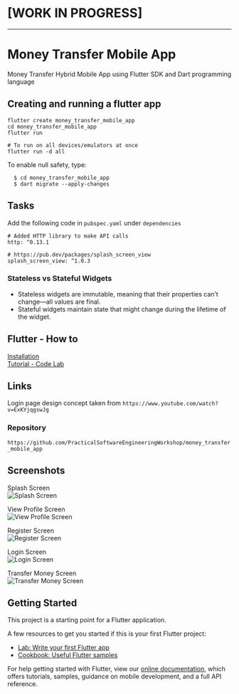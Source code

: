 #  [WORK IN PROGRESS]
---
# Money Transfer Mobile App

Money Transfer Hybrid Mobile App using Flutter SDK and Dart programming language

## Creating and running a flutter app
```
flutter create money_transfer_mobile_app
cd money_transfer_mobile_app
flutter run

# To run on all devices/emulators at once  
flutter run -d all  
```

To enable null safety, type:  
```
  $ cd money_transfer_mobile_app
  $ dart migrate --apply-changes
```

## Tasks
Add the following code in `pubspec.yaml` under `dependencies`
```
# Added HTTP library to make API calls
http: ^0.13.1

# https://pub.dev/packages/splash_screen_view
splash_screen_view: ^1.0.3
```

### Stateless vs Stateful Widgets
- Stateless widgets are immutable, meaning that their properties can’t change—all values are final.
- Stateful widgets maintain state that might change during the lifetime of the widget.

## Flutter - How to
[Installation](https://flutter.dev/docs/get-started/install/macos)  
[Tutorial - Code Lab](https://flutter.dev/docs/get-started/codelab) 

## Links
Login page design concept taken from `https://www.youtube.com/watch?v=ExKYjqgswJg`  

### Repository
`https://github.com/PracticalSoftwareEngineeringWorkshop/money_transfer_mobile_app`

## Screenshots
Splash Screen  
![Splash Screen](screenshots/splash_screen.png)  

View Profile Screen  
![View Profile Screen](screenshots/view_profile_screen.png)    

Register Screen  
![Register Screen](screenshots/register_screen.png)    

Login Screen  
![Login Screen](screenshots/login_screen.png)  

Transfer Money Screen  
![Transfer Money Screen](screenshots/transfer_money_screen.png)   

## Getting Started

This project is a starting point for a Flutter application.

A few resources to get you started if this is your first Flutter project:

- [Lab: Write your first Flutter app](https://flutter.dev/docs/get-started/codelab)
- [Cookbook: Useful Flutter samples](https://flutter.dev/docs/cookbook)

For help getting started with Flutter, view our
[online documentation](https://flutter.dev/docs), which offers tutorials,
samples, guidance on mobile development, and a full API reference.

